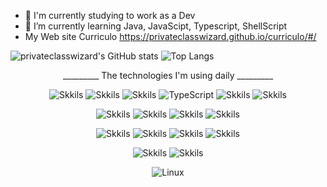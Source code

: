 - 🔭 I'm currently studying to work as a Dev
- 🌱 I’m currently learning Java, JavaScipt, Typescript, ShellScript
- My Web site Curriculo https://privateclasswizard.github.io/curriculo/#/

![privateclasswizard's GitHub stats](https://github-readme-stats.vercel.app/api?username=privateclasswizard&theme=github_dark_dimmed&show_icons=true) ![Top Langs](https://github-readme-stats.vercel.app/api/top-langs/?username=privateclasswizard&layout=compact&langs_count=7&theme=github_dark_dimmed)

<div align="center">

_________ The technologies I'm using daily _________

![Skkils](https://img.shields.io/badge/Java-ED8B00?style=for-the-badge&logo=openjdk&logoColor=white)
![Skkils](https://img.shields.io/badge/Python-14354C?style=for-the-badge&logo=python&logoColor=white)
![Skkils](https://img.shields.io/badge/JavaScript-F7DF1E?style=for-the-badge&logo=javascript&logoColor=black)
![TypeScript](https://img.shields.io/badge/typescript-%23007ACC.svg?style=for-the-badge&logo=typescript&logoColor=white)
![Skkils](https://img.shields.io/badge/c%23-%23239120.svg?style=for-the-badge&logo=csharp&logoColor=white)
![Skkils](https://img.shields.io/badge/shell_script-%23121011.svg?style=for-the-badge&logo=gnu-bash&logoColor=white)


![Skkils](https://img.shields.io/badge/spring-%236DB33F.svg?style=for-the-badge&logo=spring&logoColor=white)
![Skkils](https://img.shields.io/badge/django-%23092E20.svg?style=for-the-badge&logo=django&logoColor=white)
![Skkils](https://img.shields.io/badge/node.js-6DA55F?style=for-the-badge&logo=node.js&logoColor=white)
![Skkils](https://img.shields.io/badge/.NET-5C2D91?style=for-the-badge&logo=.net&logoColor=white)

![Skkils](https://img.shields.io/badge/MariaDB-003545?style=for-the-badge&logo=mariadb&logoColor=white)
![Skkils](https://img.shields.io/badge/mysql-4479A1.svg?style=for-the-badge&logo=mysql&logoColor=white)
![Skkils](https://img.shields.io/badge/MongoDB-%234ea94b.svg?style=for-the-badge&logo=mongodb&logoColor=white)
![Skkils](https://img.shields.io/badge/Neo4j-008CC1?style=for-the-badge&logo=neo4j&logoColor=white)

![Skkils](https://img.shields.io/badge/react-%2320232a.svg?style=for-the-badge&logo=react&logoColor=%2361DAFB)
![Skkils](https://img.shields.io/badge/vuejs-%2335495e.svg?style=for-the-badge&logo=vuedotjs&logoColor=%234FC08D)

![Linux](https://img.shields.io/badge/Linux-FCC624?style=for-the-badge&logo=linux&logoColor=black)

<div>

